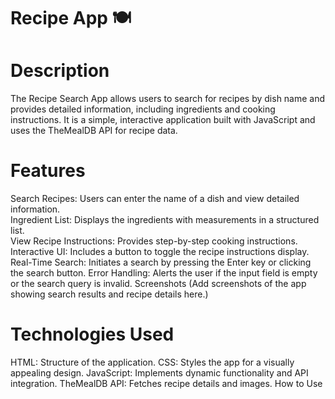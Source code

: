 # Recipe App 🍽️
# Description
The Recipe Search App allows users to search for recipes by dish name and provides detailed information, including ingredients and cooking instructions. It is a simple, interactive application built with JavaScript and uses the TheMealDB API for recipe data.

# Features
Search Recipes: Users can enter the name of a dish and view detailed information.  
Ingredient List: Displays the ingredients with measurements in a structured list.  
View Recipe Instructions: Provides step-by-step cooking instructions.
Interactive UI: Includes a button to toggle the recipe instructions display.
Real-Time Search: Initiates a search by pressing the Enter key or clicking the search button.
Error Handling: Alerts the user if the input field is empty or the search query is invalid.
Screenshots
(Add screenshots of the app showing search results and recipe details here.)

# Technologies Used
HTML: Structure of the application.
CSS: Styles the app for a visually appealing design.
JavaScript: Implements dynamic functionality and API integration.
TheMealDB API: Fetches recipe details and images.
How to Use
